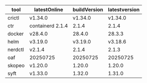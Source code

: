| tool | latestOnline | buildVersion | latestversion |
|------|--------------|--------------|---------------|
| crictl | v1.34.0 | v1.34.0 | v1.34.0 |
| ctr | containerd 2.1.4 | 2.1.4 | 2.1.4 |
| docker | v28.4.0 | 28.4.0 | 28.3.3 |
| helm | v3.19.0 | v3.19.0 | v3.18.6 |
| nerdctl | v2.1.4 | 2.1.4 | 2.1.3 |
| oaf | 20250725 | 20250725 | 20250725 |
| skopeo | v1.20.0 | 1.20.0 | 1.20.0 |
| syft | v1.33.0 | 1.32.0 | 1.31.0 |

